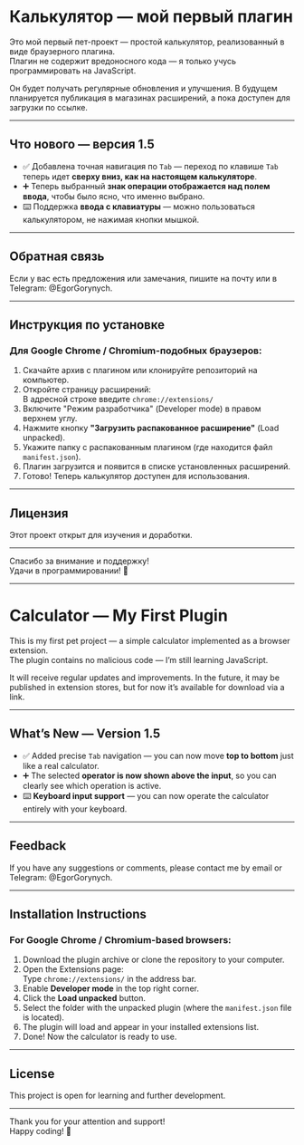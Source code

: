 # Калькулятор — мой первый плагин

Это мой первый пет-проект — простой калькулятор, реализованный в виде браузерного плагина.  
Плагин не содержит вредоносного кода — я только учусь программировать на JavaScript.  

Он будет получать регулярные обновления и улучшения. В будущем планируется публикация в магазинах расширений, а пока доступен для загрузки по ссылке.

---

## Что нового — версия 1.5

- ✅ Добавлена точная навигация по `Tab` — переход по клавише `Tab` теперь идет **сверху вниз, как на настоящем калькуляторе**.  
- ➕ Теперь выбранный **знак операции отображается над полем ввода**, чтобы было ясно, что именно выбрано.  
- ⌨️ Поддержка **ввода с клавиатуры** — можно пользоваться калькулятором, не нажимая кнопки мышкой.

---

## Обратная связь

Если у вас есть предложения или замечания, пишите на почту или в Telegram: @EgorGorynych.

---

## Инструкция по установке

### Для Google Chrome / Chromium-подобных браузеров:

1. Скачайте архив с плагином или клонируйте репозиторий на компьютер.
2. Откройте страницу расширений:  
   В адресной строке введите `chrome://extensions/`
3. Включите "Режим разработчика" (Developer mode) в правом верхнем углу.
4. Нажмите кнопку **"Загрузить распакованное расширение"** (Load unpacked).
5. Укажите папку с распакованным плагином (где находится файл `manifest.json`).
6. Плагин загрузится и появится в списке установленных расширений.
7. Готово! Теперь калькулятор доступен для использования.

---

## Лицензия

Этот проект открыт для изучения и доработки.

---

Спасибо за внимание и поддержку!  
Удачи в программировании! 🚀

---

# Calculator — My First Plugin

This is my first pet project — a simple calculator implemented as a browser extension.  
The plugin contains no malicious code — I’m still learning JavaScript.

It will receive regular updates and improvements. In the future, it may be published in extension stores, but for now it’s available for download via a link.

---

## What’s New — Version 1.5

- ✅ Added precise `Tab` navigation — you can now move **top to bottom** just like a real calculator.  
- ➕ The selected **operator is now shown above the input**, so you can clearly see which operation is active.  
- ⌨️ **Keyboard input support** — you can now operate the calculator entirely with your keyboard.

---

## Feedback

If you have any suggestions or comments, please contact me by email or Telegram: @EgorGorynych.

---

## Installation Instructions

### For Google Chrome / Chromium-based browsers:

1. Download the plugin archive or clone the repository to your computer.
2. Open the Extensions page:  
   Type `chrome://extensions/` in the address bar.
3. Enable **Developer mode** in the top right corner.
4. Click the **Load unpacked** button.
5. Select the folder with the unpacked plugin (where the `manifest.json` file is located).
6. The plugin will load and appear in your installed extensions list.
7. Done! Now the calculator is ready to use.

---

## License

This project is open for learning and further development.

---

Thank you for your attention and support!  
Happy coding! 🚀

